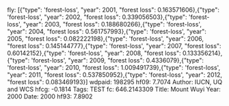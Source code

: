 fly: [{"type": 'forest-loss', "year": 2001, "forest loss": 0.163571606},{"type": 'forest-loss', "year": 2002, "forest loss": 0.339056503},{"type": 'forest-loss', "year": 2003, "forest loss": 0.188680266},{"type": 'forest-loss', "year": 2004, "forest loss": 0.561757993},{"type": 'forest-loss', "year": 2005, "forest loss": 0.082222198},{"type": 'forest-loss', "year": 2006, "forest loss": 0.145144777},{"type": 'forest-loss', "year": 2007, "forest loss": 0.60142152},{"type": 'forest-loss', "year": 2008, "forest loss": 0.133356214},{"type": 'forest-loss', "year": 2009, "forest loss": 0.4336079},{"type": 'forest-loss', "year": 2010, "forest loss": 1.009491739},{"type": 'forest-loss', "year": 2011, "forest loss": 0.537850952},{"type": 'forest-loss', "year": 2012, "forest loss": 0.083469193}]
wdpaid: 198295
hf09: 7.7074
Author: IUCN, UQ and WCS
hfcg: -0.1814
Tags: TEST
fc: 646.2143309
Title: Mount Wuyi
Year: 2000
Date: 2000
hf93: 7.8902
